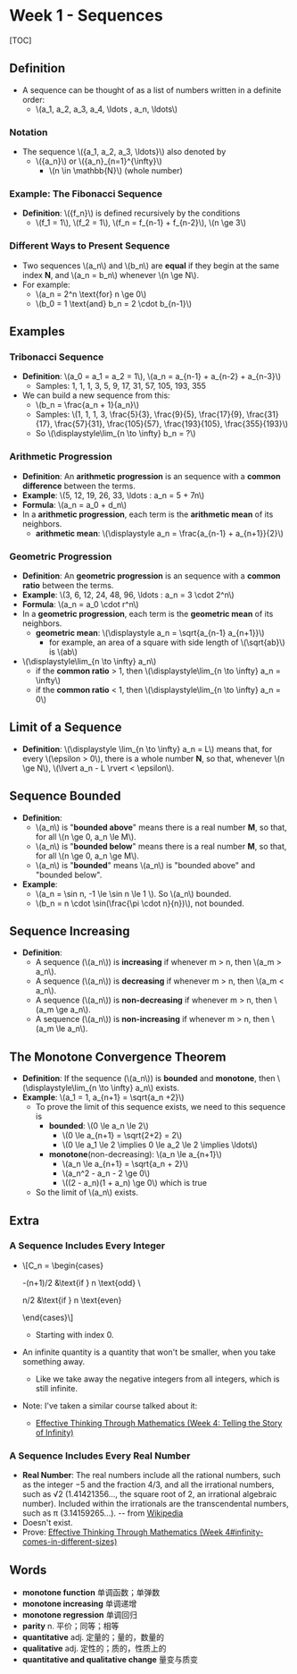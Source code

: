 # Week 1 - Sequences

\[TOC\]

## Definition

* A sequence can be thought of as a list of numbers written in a definite order:
  * \\(a\_1, a\_2, a\_3, a\_4, \ldots , a\_n, \ldots\\)

### Notation

* The sequence \\({a\_1, a\_2, a\_3, \ldots}\\) also denoted by
  * \\({a_n}\\) or \\({a\_n}_{n=1}^{\infty}\\)
    * \\(n \in \mathbb{N}\\) \(whole number\)

### Example: The Fibonacci Sequence

* **Definition**: \\({f\_n}\\) is defined recursively by the conditions
  * \\(f_1 = 1\\), \\(f\_2 = 1\\), \\(f\_n = f_{n-1} + f\_{n-2}\\), \\(n \ge 3\\)

### Different Ways to Present Sequence

* Two sequences \\(a\_n\\) and \\(b\_n\\) are **equal** if they begin at the same index **N**, and \\(a\_n = b\_n\\) whenever \\(n \ge N\\).
* For example:
  * \\(a\_n = 2^n \text{for} n \ge 0\\)
  * \\(b_0 = 1 \text{and} b\_n = 2 \cdot b_{n-1}\\)

## Examples

### Tribonacci Sequence

* **Definition**: \\(a_0 = a\_1 = a\_2 = 1\\), \\(a\_n = a_{n-1} + a_{n-2} + a_{n-3}\\)
  * Samples: 1, 1, 1, 3, 5, 9, 17, 31, 57, 105, 193, 355
* We can build a new sequence from this:
  * \\(b\_n = \frac{a\_n + 1}{a\_n}\\)
  * Samples: \\(1, 1, 1, 3, \frac{5}{3}, \frac{9}{5}, \frac{17}{9}, \frac{31}{17}, \frac{57}{31}, \frac{105}{57}, \frac{193}{105}, \frac{355}{193}\\)
  * So \\(\displaystyle\lim\_{n \to \infty} b\_n = ?\\)

### Arithmetic Progression

* **Definition**: An **arithmetic progression** is an sequence with a **common difference** between the terms.
* **Example**: \\(5, 12, 19, 26, 33, \ldots : a\_n = 5 + 7n\\)
* **Formula**: \\(a\_n = a\_0 + d\_n\\)
* In a **arithmetic progression**, each term is the **arithmetic mean** of its neighbors.
  * **arithmetic mean**: \\(\displaystyle a_n = \frac{a_{n-1} + a\_{n+1}}{2}\\)

### Geometric Progression

* **Definition**: An **geometric progression** is an sequence with a **common ratio** between the terms.
* **Example**: \\(3, 6, 12, 24, 48, 96, \ldots : a\_n = 3 \cdot 2^n\\)
* **Formula**: \\(a\_n = a\_0 \cdot r^n\\)
* In a **geometric progression**, each term is the **geometric mean** of its neighbors.
  * **geometric mean**: \\(\displaystyle a_n = \sqrt{a_{n-1} a\_{n+1}}\\)
    * for example, an area of a square with side length of \\(\sqrt{ab}\\) is \\(ab\\)
* \\(\displaystyle\lim\_{n \to \infty} a\_n\\)
  * if the **common ratio** &gt; 1, then \\(\displaystyle\lim\_{n \to \infty} a\_n = \infty\\)
  * if the **common ratio** &lt; 1, then \\(\displaystyle\lim\_{n \to \infty} a\_n = 0\\)

## Limit of a Sequence

* **Definition**: \\(\displaystyle \lim\_{n \to \infty} a\_n = L\\) means that, for every \\(\epsilon &gt; 0\\), there is a whole number **N**, so that, whenever \\(n \ge N\\), \\(\lvert a\_n - L \rvert &lt; \epsilon\\).

## Sequence Bounded

* **Definition**: 
  * \\(a\_n\\) is "**bounded above**" means there is a real number **M**, so that, for all \\(n \ge 0, a\_n \le M\\).
  * \\(a\_n\\) is "**bounded below**" means there is a real number **M**, so that, for all \\(n \ge 0, a\_n \ge M\\).
  * \\(a\_n\\) is "**bounded**" means \\(a\_n\\) is "bounded above" and "bounded below".
* **Example**: 
  * \\(a\_n = \sin n, -1 \le \sin n \le 1 \\). So \\(a\_n\\) bounded.
  * \\(b\_n = n \cdot \sin\(\frac{\pi \cdot n}{n}\)\\), not bounded.

## Sequence Increasing

* **Definition**: 
  * A sequence \(\\(a\_n\\)\) is **increasing** if whenever m &gt; n, then \\(a\_m &gt; a\_n\\).
  * A sequence \(\\(a\_n\\)\) is **decreasing** if whenever m &gt; n, then \\(a\_m &lt; a\_n\\).
  * A sequence \(\\(a\_n\\)\) is **non-decreasing** if whenever m &gt; n, then \\(a\_m \ge a\_n\\).
  * A sequence \(\\(a\_n\\)\) is **non-increasing** if whenever m &gt; n, then \\(a\_m \le a\_n\\).

## The Monotone Convergence Theorem

* **Definition**: If the sequence \(\\(a_n\\)\) is **bounded** and **monotone**, then \\(\displaystyle\lim_{n \to \infty} a\_n\\) exists.
* **Example**: \\(a_1 = 1, a_{n+1} = \sqrt{a\_n +2}\\)
  * To prove the limit of this sequence exists, we need to this sequence is
    * **bounded**: \\(0 \le a\_n \le 2\\)
      * \\(0 \le a\_{n+1} = \sqrt{2+2} = 2\\)
      * \\(0 \le a\_1 \le 2 \implies 0 \le a\_2 \le 2 \implies \ldots\\)
    * **monotone**\(non-decreasing\): \\(a_n \le a_{n+1}\\) 
      * \\(a_n \le a_{n+1} = \sqrt{a\_n + 2}\\) 
      * \\(a\_n^2 - a\_n - 2 \ge 0\\) 
      * \\(\(2 - a\_n\)\(1 + a\_n\) \ge 0\\) which is true
  * So the limit of \\(a\_n\\) exists.

## Extra

### A Sequence Includes Every Integer

* \\[C\_n = \begin{cases}

   -\(n+1\)/2 &\text{if } n \text{odd}  \

   n/2 &\text{if } n \text{even}

  \end{cases}\\]

  * Starting with index 0.

* An infinite quantity is a quantity that won't be smaller, when you take something away.
  * Like we take away the negative integers from all integers, which is still infinite.
* Note: I've taken a similar course talked about it: 
  * [Effective Thinking Through Mathematics \(Week 4: Telling the Story of Infinity\)](https://cs.ericyy.me/effective-thinking-through-mathematics/week-4-telling-the-story-of-infinity.html)

### A Sequence Includes Every Real Number

* **Real Number**: The real numbers include all the rational numbers, such as the integer −5 and the fraction 4/3, and all the irrational numbers, such as √2 \(1.41421356..., the square root of 2, an irrational algebraic number\). Included within the irrationals are the transcendental numbers, such as π \(3.14159265...\). -- from [Wikipedia](https://en.wikipedia.org/wiki/Real_number)
* Doesn't exist.
* Prove: [Effective Thinking Through Mathematics \(Week 4\#infinity-comes-in-different-sizes\)](https://cs.ericyy.me/effective-thinking-through-mathematics/week-4-telling-the-story-of-infinity.html#infinity-comes-in-different-sizes)

## Words

* **monotone function** 单调函数；单弹数
* **monotone increasing** 单调递增
* **monotone regression** 单调回归
* **parity** n. 平价；同等；相等
* **quantitative** adj. 定量的；量的，数量的
* **qualitative** adj. 定性的；质的，性质上的
* **quantitative and qualitative change** 量变与质变

